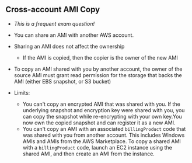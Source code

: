 Cross-account AMI Copy
----------------------
- *This is a frequent exam question!*
- You can share an AMI with another AWS account.
- Sharing an AMI does not affect the ownership
    - If the AMI is copied, then the copier is the owner of the new AMI
- To copy an AMI shared with you by another account, the owner of the
  source AMI must grant read permission for the storage that backs the
  AMI (either EBS snapshot, or S3 bucket)

- Limits:
    - You can't copy an encrypted AMI that was shared with you. If the
      underlying snapshot and encryption key were shared with you, you
      can copy the snapshot while re-encrypting with your own key.You
      now own the copied snapshot and can register it as a new AMI.
    - You can't copy an AMI with an associated `billingProduct` code that
      was shared with you from another account. This includes Windows
      AMIs and AMIs from the AWS Marketplace. To copy a shared AMI with
      a `billingProduct` code, launch an EC2 instance using the shared
      AMI, and then create an AMI from the instance.
